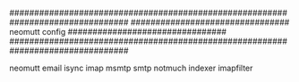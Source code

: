 ################################################################################
################################ neomutt config ################################
################################################################################

neomutt    email
isync      imap
msmtp      smtp
notmuch    indexer
imapfilter 

